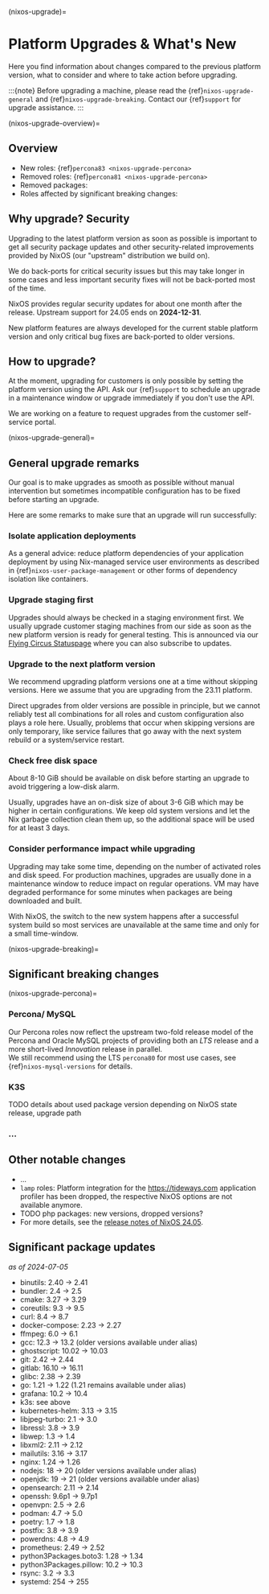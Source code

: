 (nixos-upgrade)=

# Platform Upgrades & What's New

Here you find information about changes compared to the previous platform
version, what to consider and where to take action before upgrading.

:::{note}
Before upgrading a machine, please read the {ref}`nixos-upgrade-general`
and {ref}`nixos-upgrade-breaking`.
Contact our {ref}`support` for upgrade assistance.
:::

(nixos-upgrade-overview)=

## Overview

- New roles: {ref}`percona83 <nixos-upgrade-percona>`
- Removed roles: {ref}`percona81 <nixos-upgrade-percona>`
- Removed packages:
- Roles affected by significant breaking changes:


## Why upgrade? Security

Upgrading to the latest platform version as soon as possible is important to
get all security package updates and other security-related improvements
provided by NixOS (our "upstream" distribution we build on).

We do back-ports for critical security issues but this may take longer in some
cases and less important security fixes will not be back-ported most of the time.

NixOS provides regular security updates for about one month after the release.
Upstream support for 24.05 ends on **2024-12-31**.

New platform features are always developed for the current stable platform version
and only critical bug fixes are back-ported to older versions.


## How to upgrade?

At the moment, upgrading for customers is only possible by setting the
platform version using the API. Ask our {ref}`support` to schedule an
upgrade in a maintenance window or upgrade immediately if you don't use the
API.

We are working on a feature to request upgrades from the customer self-service
portal.

(nixos-upgrade-general)=

## General upgrade remarks

Our goal is to make upgrades as smooth as possible without manual intervention
but sometimes incompatible configuration has to be fixed before starting an
upgrade.

Here are some remarks to make sure that an upgrade will run successfully:

### Isolate application deployments

As a general advice: reduce platform dependencies of your application
deployment by using Nix-managed service user environments as described in
{ref}`nixos-user-package-management` or other forms of dependency isolation
like containers.

### Upgrade staging first

Upgrades should always be checked in a staging environment first. We usually
upgrade customer staging machines from our side as soon as the new platform
version is ready for general testing. This is announced via our
[Flying Circus Statuspage](https://status.flyingcircus.io) where you can
also subscribe to updates.

### Upgrade to the next platform version

We recommend upgrading platform versions one at a time without skipping
versions. Here we assume that you are upgrading from the 23.11 platform.

Direct upgrades from older versions are possible in principle, but we cannot
reliably test all combinations for all roles and custom configuration also
plays a role here. Usually, problems that occur when skipping versions are
only temporary, like service failures that go away with the next system
rebuild or a system/service restart.

### Check free disk space

About 8-10 GiB should be available on disk before starting an upgrade to avoid
triggering a low-disk alarm.

Usually, upgrades have an on-disk size of about 3-6 GiB which may be higher in
certain configurations. We keep old system versions and let the Nix garbage
collection clean them up, so the additional space will be used for at least 3
days.

### Consider performance impact while upgrading

Upgrading may take some time, depending on the number of activated roles and
disk speed. For production machines, upgrades are usually done in a
maintenance window to reduce impact on regular operations. VM may have
degraded performance for some minutes when packages are being downloaded and
built.

With NixOS, the switch to the new system happens after a successful system
build so most services are unavailable at the same time and only for a small
time-window.

(nixos-upgrade-breaking)=

## Significant breaking changes

(nixos-upgrade-percona)=

### Percona/ MySQL

Our Percona roles now reflect the upstream two-fold release model of the Percona
and Oracle MySQL projects of providing both an *LTS* release and a more short-lived
*Innovation* release in parallel. \
We still recommend using the LTS `percona80` for most use cases, see
{ref}`nixos-mysql-versions` for details.

### K3S

TODO details about used package version depending on NixOS state release, upgrade path

### ...

## Other notable changes

- ...
- `lamp` roles: Platform integration for the <https://tideways.com> application profiler has been dropped, the respective NixOS options are not available anymore.
- TODO php packages: new versions, dropped versions?
- For more details, see the
  [release notes of NixOS 24.05](https://nixos.org/manual/nixos/stable/release-notes.html#sec-release-24.05-notable-changes).


## Significant package updates

*as of 2024-07-05*

- binutils: 2.40 -> 2.41
- bundler: 2.4 -> 2.5
- cmake: 3.27 -> 3.29
- coreutils: 9.3 -> 9.5
- curl: 8.4 -> 8.7
- docker-compose: 2.23 -> 2.27
- ffmpeg: 6.0 -> 6.1
- gcc: 12.3 -> 13.2 (older versions available under alias)
- ghostscript: 10.02 -> 10.03
- git: 2.42 -> 2.44
- gitlab: 16.10 -> 16.11
- glibc: 2.38 -> 2.39
- go: 1.21 -> 1.22 (1.21 remains available under alias)
- grafana: 10.2 -> 10.4
- k3s: see above
- kubernetes-helm: 3.13 -> 3.15
- libjpeg-turbo: 2.1 -> 3.0
- libressl: 3.8 -> 3.9
- libwep: 1.3 -> 1.4
- libxml2: 2.11 -> 2.12
- mailutils: 3.16 -> 3.17
- nginx: 1.24 -> 1.26
- nodejs: 18 -> 20 (older versions available under alias)
- openjdk: 19 -> 21 (older versions available under alias)
- opensearch: 2.11 -> 2.14
- openssh: 9.6p1 -> 9.7p1
- openvpn: 2.5 -> 2.6
- podman: 4.7 -> 5.0
- poetry: 1.7 -> 1.8
- postfix: 3.8 -> 3.9
- powerdns: 4.8 -> 4.9
- prometheus: 2.49 -> 2.52
- python3Packages.boto3: 1.28 -> 1.34
- python3Packages.pillow: 10.2 -> 10.3
- rsync: 3.2 -> 3.3
- systemd: 254 -> 255
